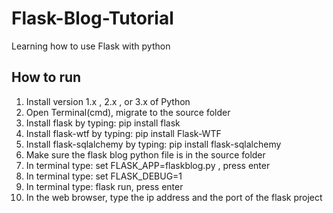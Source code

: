 # Flask-Blog-Tutorial
Learning how to use Flask with python

<h2> How to run </h2>

<ol>
  <li>Install version 1.x , 2.x , or 3.x of Python</li>
  <li>Open Terminal(cmd), migrate to the source folder</li>
  <li>Install flask by typing: pip install flask</li>
  <li>Install flask-wtf by typing: pip install Flask-WTF</li>
  <li>Install flask-sqlalchemy by typing: pip install flask-sqlalchemy</li>
  <li>Make sure the flask blog python file is in the source folder</li>
  <li>In terminal type: set FLASK_APP=flaskblog.py , press enter</li>
  <li>In terminal type: set FLASK_DEBUG=1</li>
  <li>In terminal type: flask run, press enter </li>
  <li>In the web browser, type the ip address and the port of the flask project</li>
  
</ol> 

